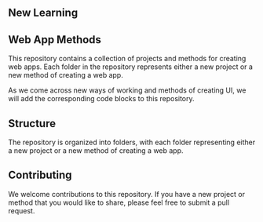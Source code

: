 ## New Learning
## Web App Methods

This repository contains a collection of projects and methods for creating web apps. Each folder in the repository represents either a new project or a new method of creating a web app.

As we come across new ways of working and methods of creating UI, we will add the corresponding code blocks to this repository.

## Structure

The repository is organized into folders, with each folder representing either a new project or a new method of creating a web app.

## Contributing

We welcome contributions to this repository. If you have a new project or method that you would like to share, please feel free to submit a pull request.
